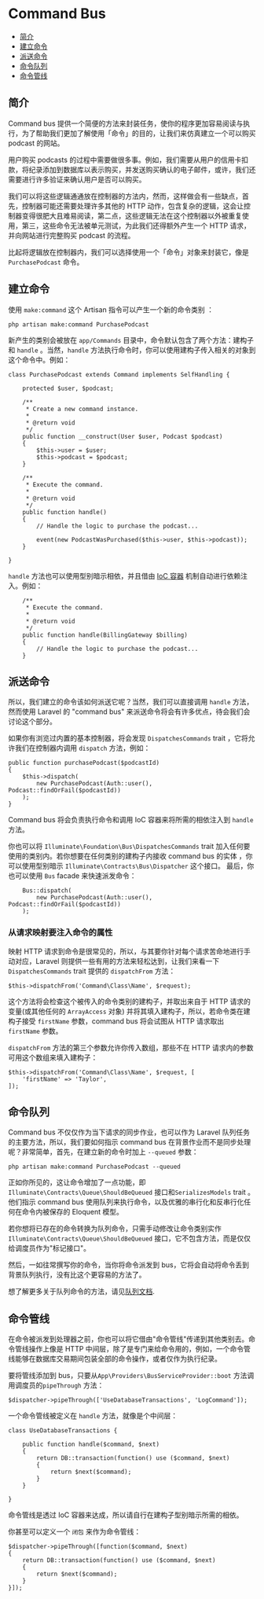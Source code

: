 # Command Bus

- [简介](#introduction)
- [建立命令](#creating-commands)
- [派送命令](#dispatching-commands)
- [命令队列](#queued-commands)
- [命令管线](#command-pipeline)

<a name="introduction"></a>
## 简介

Command bus 提供一个简便的方法来封装任务，使你的程序更加容易阅读与执行，为了帮助我们更加了解使用「命令」的目的，让我们来仿真建立一个可以购买 podcast 的网站。

用户购买 podcasts 的过程中需要做很多事。例如，我们需要从用户的信用卡扣款，将纪录添加到数据库以表示购买，并发送购买确认的电子邮件，或许，我们还需要进行许多验证来确认用户是否可以购买。

我们可以将这些逻辑通通放在控制器的方法内，然而，这样做会有一些缺点，首先，控制器可能还需要处理许多其他的 HTTP 动作，包含复杂的逻辑，这会让控制器变得很肥大且难易阅读，第二点，这些逻辑无法在这个控制器以外被重复使用，第三，这些命令无法被单元测试，为此我们还得额外产生一个 HTTP 请求，并向网站进行完整购买 podcast 的流程。

比起将逻辑放在控制器内，我们可以选择使用一个「命令」对象来封装它，像是 `PurchasePodcast` 命令。

<a name="creating-commands"></a>
## 建立命令

使用 `make:command` 这个 Artisan 指令可以产生一个新的命令类别 ：

	php artisan make:command PurchasePodcast

新产生的类别会被放在 `app/Commands` 目录中，命令默认包含了两个方法：建构子和 `handle` 。当然，`handle` 方法执行命令时，你可以使用建构子传入相关的对象到这个命令中。例如：

	class PurchasePodcast extends Command implements SelfHandling {

		protected $user, $podcast;

		/**
		 * Create a new command instance.
		 *
		 * @return void
		 */
		public function __construct(User $user, Podcast $podcast)
		{
			$this->user = $user;
			$this->podcast = $podcast;
		}

		/**
		 * Execute the command.
		 *
		 * @return void
		 */
		public function handle()
		{
			// Handle the logic to purchase the podcast...

			event(new PodcastWasPurchased($this->user, $this->podcast));
		}

	}
	
`handle` 方法也可以使用型别暗示相依，并且借由 [IoC 容器](/docs/5.0/container) 机制自动进行依赖注入。例如：

		/**
		 * Execute the command.
		 *
		 * @return void
		 */
		public function handle(BillingGateway $billing)
		{
			// Handle the logic to purchase the podcast...
		}

<a name="dispatching-commands"></a>
## 派送命令

所以，我们建立的命令该如何派送它呢？当然，我们可以直接调用 `handle` 方法，然而使用 Laravel 的 "command bus" 来派送命令将会有许多优点，待会我们会讨论这个部分。

如果你有浏览过内置的基本控制器，将会发现 `DispatchesCommands` trait ，它将允许我们在控制器内调用 `dispatch` 方法，例如：

	public function purchasePodcast($podcastId)
	{
		$this->dispatch(
			new PurchasePodcast(Auth::user(), Podcast::findOrFail($podcastId))
		);
	}

Command bus 将会负责执行命令和调用 IoC 容器来将所需的相依注入到 `handle` 方法。

你也可以将 `Illuminate\Foundation\Bus\DispatchesCommands` trait 加入任何要使用的类别内。若你想要在任何类别的建构子内接收 command bus 的实体 ，你可以使用型别暗示 `Illuminate\Contracts\Bus\Dispatcher` 这个接口。
最后，你也可以使用 `Bus` facade 来快速派发命令：

		Bus::dispatch(
			new PurchasePodcast(Auth::user(), Podcast::findOrFail($podcastId))
		);

### 从请求映射要注入命令的属性

映射 HTTP 请求到命令是很常见的，所以，与其要你针对每个请求苦命地进行手动对应，Laravel 则提供一些有用的方法来轻松达到，让我们来看一下 `DispatchesCommands` trait 提供的 `dispatchFrom` 方法：

	$this->dispatchFrom('Command\Class\Name', $request);

这个方法将会检查这个被传入的命令类别的建构子，并取出来自于 HTTP 请求的变量(或其他任何的 `ArrayAccess` 对象) 并将其填入建构子，所以，若命令类在建构子接受 `firstName` 参数，command bus 将会试图从 HTTP 请求取出 `firstName` 参数。

`dispatchFrom` 方法的第三个参数允许你传入数组，那些不在 HTTP 请求内的参数可用这个数组来填入建构子：

	$this->dispatchFrom('Command\Class\Name', $request, [
		'firstName' => 'Taylor',
	]);

<a name="queued-commands"></a>
## 命令队列

Command bus 不仅仅作为当下请求的同步作业，也可以作为 Laravel 队列任务的主要方法，所以，我们要如何指示 command bus 在背景作业而不是同步处理呢？非常简单，首先，在建立新的命令时加上 `--queued` 参数：

	php artisan make:command PurchasePodcast --queued

正如你所见的，这让命令增加了一点功能，即 `Illuminate\Contracts\Queue\ShouldBeQueued` 接口和`SerializesModels` trait 。 他们指示 command bus 使用队列来执行命令，以及优雅的串行化和反串行化任何在命令内被保存的 Eloquent 模型。

若你想将已存在的命令转换为队列命令，只需手动修改让命令类别实作 `Illuminate\Contracts\Queue\ShouldBeQueued` 接口，它不包含方法，而是仅仅给调度员作为"标记接口"。

然后，一如往常撰写你的命令，当你将命令派发到 bus，它将会自动将命令丢到背景队列执行，没有比这个更容易的方法了。

想了解更多关于队列命令的方法，请见[队列文档](/docs/5.0/queues).

<a name="command-pipeline"></a>
## 命令管线

在命令被派发到处理器之前，你也可以将它借由"命令管线"传递到其他类别去。命令管线操作上像是 HTTP 中间层，除了是专门来给命令用的，例如，一个命令管线能够在数据库交易期间包装全部的命令操作，或者仅作为执行纪录。

要将管线添加到 bus，只要从`App\Providers\BusServiceProvider::boot` 方法调用调度员的`pipeThrough` 方法：

	$dispatcher->pipeThrough(['UseDatabaseTransactions', 'LogCommand']);

一个命令管线被定义在 `handle` 方法，就像是个中间层：

	class UseDatabaseTransactions {

		public function handle($command, $next)
		{
			return DB::transaction(function() use ($command, $next)
			{
				return $next($command);
			}
		}

	}

命令管线是透过 IoC 容器来达成，所以请自行在建构子型别暗示所需的相依。

你甚至可以定义一个 `闭包` 来作为命令管线：

	$dispatcher->pipeThrough([function($command, $next)
	{
		return DB::transaction(function() use ($command, $next)
		{
			return $next($command);
		}
	}]);
